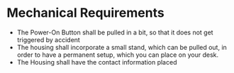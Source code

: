 # Mechanical Requirements
- The Power-On Button shall be pulled in a bit, so that it does not get triggered by accident
- The housing shall incorporate a small stand, which can be pulled out, in order to have a permanent setup, which you can place on your desk.
- The Housing shall have the contact information placed